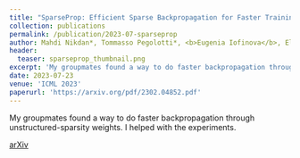 ```yaml
---
title: "SparseProp: Efficient Sparse Backpropagation for Faster Training of Neural Networks"
collection: publications
permalink: /publication/2023-07-sparseprop
author: Mahdi Nikdan*, Tommasso Pegolotti*, <b>Eugenia Iofinova</b>, Eldar Kurtic, Dan Alistarh
header:
  teaser: sparseprop_thumbnail.png
excerpt: 'My groupmates found a way to do faster backpropagation through unstructured-sparsity weights.'
date: 2023-07-23
venue: 'ICML 2023'
paperurl: 'https://arxiv.org/pdf/2302.04852.pdf'
---
```

My groupmates found a way to do faster backpropagation through unstructured-sparsity weights. I helped with the experiments.

[arXiv](https://arxiv.org/pdf/2302.04852.pdf)

